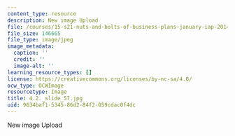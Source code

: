 ```yaml
---
content_type: resource
description: New image Upload
file: /courses/15-s21-nuts-and-bolts-of-business-plans-january-iap-2014/9634baf1534586d284f2059cdac0f4dc_4.2._slide_57.jpg
file_size: 146665
file_type: image/jpeg
image_metadata:
  caption: ''
  credit: ''
  image-alt: ''
learning_resource_types: []
license: https://creativecommons.org/licenses/by-nc-sa/4.0/
ocw_type: OCWImage
resourcetype: Image
title: 4.2._slide_57.jpg
uid: 9634baf1-5345-86d2-84f2-059cdac0f4dc
---
```

New image Upload